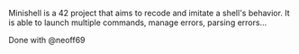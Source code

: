 Minishell is a 42 project that aims to recode and imitate a shell's behavior. 
It is able to launch multiple commands, manage errors, parsing errors...

Done with @neoff69
